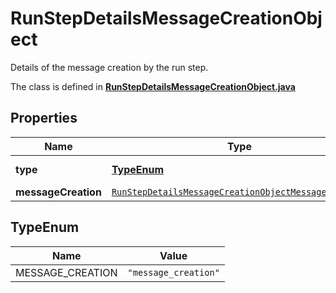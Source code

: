 

# RunStepDetailsMessageCreationObject

Details of the message creation by the run step.

The class is defined in **[RunStepDetailsMessageCreationObject.java](../../src/main/java/org/openapitools/model/RunStepDetailsMessageCreationObject.java)**

## Properties

Name | Type | Description | Notes
------------ | ------------- | ------------- | -------------
**type** | [**TypeEnum**](#TypeEnum) | Always &#x60;message_creation&#x60;. | 
**messageCreation** | [`RunStepDetailsMessageCreationObjectMessageCreation`](RunStepDetailsMessageCreationObjectMessageCreation.md) |  | 

## TypeEnum

Name | Value
---- | -----
MESSAGE_CREATION | `"message_creation"`



